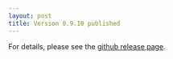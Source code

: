 ```yaml
---
layout: post
title: Version 0.9.10 published
---
```


For details, please see the [github release page](https://github.com/eclipsesource/jshint-eclipse/releases).
